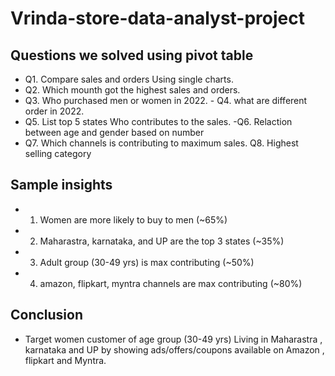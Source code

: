 # Vrinda-store-data-analyst-project


## Questions we solved using pivot table															
- Q1.  Compare sales and orders Using single charts.
- Q2. Which mounth got the highest sales and orders.												  
- Q3. Who purchased men or women in 2022.													  - Q4. what are different order in 2022.
- Q5. List top 5 states Who contributes to the sales.
-Q6. Relaction between age and gender based on  number												 
- Q7. Which channels is contributing to maximum sales.												 Q8. Highest selling category																

## Sample insights																
- 1. Women are more likely to buy to men (~65%)																
- 2. Maharastra, karnataka, and UP are the top 3 states (~35%)																
- 3. Adult group (30-49 yrs) is max contributing (~50%) 																
- 4. amazon, flipkart, myntra channels are max contributing (~80%)																
																
																
																
## Conclusion																
- Target women customer of age group (30-49 yrs) Living in Maharastra , karnataka and UP by showing ads/offers/coupons available on Amazon , flipkart and Myntra.																
																
																

